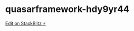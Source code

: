 # quasarframework-hdy9yr44

[Edit on StackBlitz ⚡️](https://stackblitz.com/edit/quasarframework-2fbzv7)